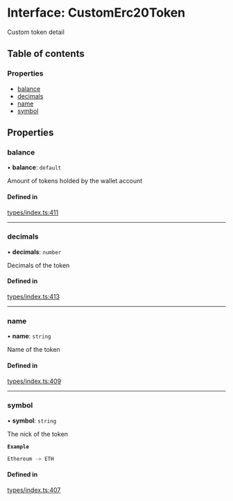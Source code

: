 # Interface: CustomErc20Token

Custom token detail

## Table of contents

### Properties

- [balance](CustomErc20Token.md#balance)
- [decimals](CustomErc20Token.md#decimals)
- [name](CustomErc20Token.md#name)
- [symbol](CustomErc20Token.md#symbol)

## Properties

### balance

• **balance**: `default`

Amount of tokens holded by the wallet account

#### Defined in

[types/index.ts:411](https://github.com/nevermined-io/components-catalog/blob/95bbb52/lib/src/types/index.ts#L411)

___

### decimals

• **decimals**: `number`

Decimals of the token

#### Defined in

[types/index.ts:413](https://github.com/nevermined-io/components-catalog/blob/95bbb52/lib/src/types/index.ts#L413)

___

### name

• **name**: `string`

Name of the token

#### Defined in

[types/index.ts:409](https://github.com/nevermined-io/components-catalog/blob/95bbb52/lib/src/types/index.ts#L409)

___

### symbol

• **symbol**: `string`

The nick of the token

**`Example`**

```ts
Ethereum -> ETH
```

#### Defined in

[types/index.ts:407](https://github.com/nevermined-io/components-catalog/blob/95bbb52/lib/src/types/index.ts#L407)

